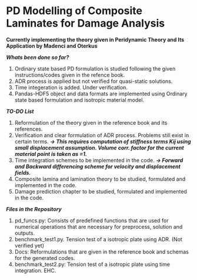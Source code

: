 # PD Modelling of Composite Laminates for Damage Analysis
**Currently implementing the theory given in Peridynamic Theory and Its Application by Madenci and Oterkus** 

***Whats been done so far?***
1. Ordinary state based PD formulation is studied following the given instructions/codes given in the refence book. 
2. ADR process is applied but not verified for quasi-static solutions. 
3. Time integeration is added. Under verification. 
4. Pandas-HDF5 object and data formats are implemented using Ordinary state based formulation and isotropic material model. 

***TO-DO List***
1. Reformulation of the theory given in the reference book and its references. 
2. Verification and clear formulation of ADR process. Problems still exist in certain terms. ***-> This requires computation of stiffness terms Kij using small displacement assumption. Volume corr. factor for the current material point is taken as =1.***
3. Time integration schemes to be implemented in the code. ***-> Forward and Backward differencing scheme for velocity and displacement fields.***
4. Composite lamina and lamination theory to be studied, formulated and implemented in the code.
5. Damage prediction chapter to be studied, formulated and implemented in the code. 

***Files in the Repository***
1. pd_funcs.py: Consists of predefined functions that are used for numerical operations that are necessary for preprocess, solution and outputs. 
2. benchmark_test1.py. Tension test of a isotropic plate using ADR. (Not verified yet)
3. Docs: Reformulations that are given in the reference book and schemas for the generated codes. 
3. benchmark_test2.py: Tension test of a isotropic plate using time integration.
EHC.